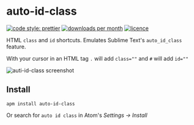 # auto-id-class

[![code style: prettier][prettier-img]][prettier-url]
[![downloads per month][downloads-img]][downloads-url]
[![licence][licence-img]][licence-url]

HTML `class` and `id` shortcuts. Emulates Sublime Text's `auto_id_class` feature.

With your cursor in an HTML tag `.` will add `class=""` and `#` will add `id=""`

![auti-id-class screenshot](https://github.com/bradleyflood/auto-id-class/blob/master/screen-recording-demo.gif?raw=true)

## Install

```
apm install auto-id-class
```

Or search for `auto id class` in Atom's _Settings → Install_

[prettier-img]: https://img.shields.io/badge/code_style-prettier-ff69b4.svg?style=flat-square
[prettier-url]: https://github.com/prettier/prettier
[downloads-img]: https://img.shields.io/apm/dm/auto-id-class.svg?style=flat-square
[downloads-url]: https://atom.io/packages/
[licence-img]: https://img.shields.io/apm/l/auto-id-class.svg?style=flat-square
[licence-url]: https://github.com/bradleyflood/auto-id-class
